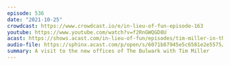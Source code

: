 ```yaml
---
episode: 536
date: "2021-10-25"
crowdcast: https://www.crowdcast.io/e/in-lieu-of-fun-episode-163
youtube: https://www.youtube.com/watch?v=f2RnGWQGD8U
acast: https://shows.acast.com/in-lieu-of-fun/episodes/tim-miller-in-the-flesh
audio-file: https://sphinx.acast.com/p/open/s/6071b87945e5c6581e2e5575/e/618596cd191fd30013f3f145/media.mp3
summary: A visit to the new offices of The Bulwark with Tim Miller
---
```

